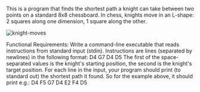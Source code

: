 
 This is a program that finds the shortest path a knight can take between two points on a standard 8x8 chessboard. In chess, knights move in an L-shape: 2 squares along one dimension, 1 square along the other.
 
 ![knight-moves](https://user-images.githubusercontent.com/27274397/211841486-af58f1e4-e8a0-4f8a-bc1c-bf2386d022b7.png)

 Functional Requirements:
Write a command-line executable that reads instructions from standard input (stdin).
Instructions are lines (separated by newlines) in the following format:
D4 G7
D4 D5
The first of the space-separated values is the knight's starting position, the second is the knight's target position.
For each line in the input, your program should print (to standard out) the shortest path it found. So for the example above, it should print e.g.:
D4 F5 G7
D4 E2 F4 D5
